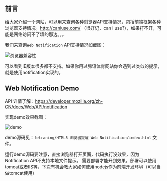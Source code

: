 
## 前言

给大家介绍一个网站，可以用来查询各种浏览器API支持情况，包括前端框架各种浏览器支持情况。http://caniuse.com/ （很好记，can i use?），如果打不开，可能是网络访问不了墙的那边。。。

我们来查询`Web Notification` API支持情况如截图：

![浏览器兼容性](https://gitee.com/uploads/images/2017/1025/200330_fbb20abe_107020.png "QQ截图20171025200316.png")

可以看到IE版本很多都不支持。如果你用过腾讯体育网站你会遇到过类似的提示，就是使用notification实现的。

## Web Notification Demo

API 详情了解：https://developer.mozilla.org/zh-CN/docs/Web/API/notification

实现demo效果截图：

![demo](https://gitee.com/uploads/images/2017/1025/200450_ac9f894d_107020.gif "notification.gif")


demo源码见：`fetraning/HTML5 浏览器提醒 Web Notification/index.html` 文件。

运行demo源码要注意，直接浏览器打开页面，代码执行没效果，因为Notification API不支持本地文件提示。
需要部署才能开到效果。部署可以使用tomcat或者IIS等，下次有机会教大家如何使用nodejs作为前端开发环境（可以当做tomcat使用）

